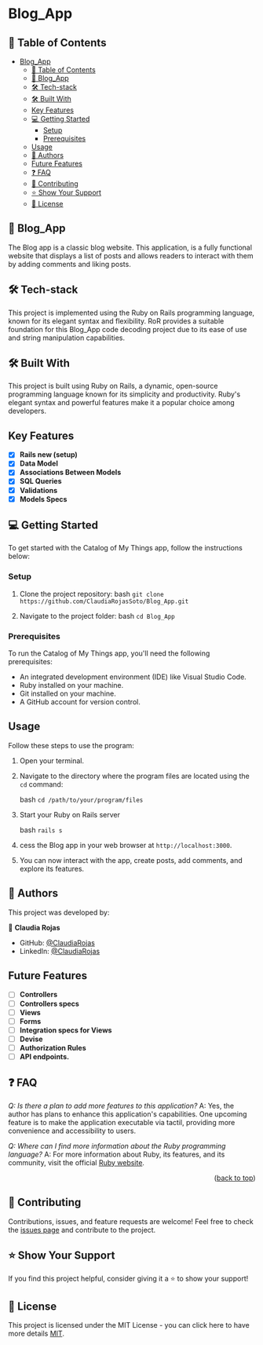 # Blog_App

## 📗 Table of Contents

- [Blog\_App](#blog_app)
  - [📗 Table of Contents](#-table-of-contents)
  - [📖 Blog\_App ](#-blog_app-)
  - [🛠 Tech-stack ](#-tech-stack-)
  - [🛠 Built With ](#-built-with-)
  - [Key Features ](#key-features-)
  - [💻 Getting Started ](#-getting-started-)
    - [Setup ](#setup-)
    - [Prerequisites ](#prerequisites-)
  - [Usage ](#usage-)
  - [👥 Authors ](#-authors-)
  - [Future Features ](#future-features-)
  - [❓ FAQ ](#-faq-)
  - [🤝 Contributing ](#-contributing-)
  - [⭐️ Show Your Support ](#️-show-your-support-)
  - [📜 License ](#-license-)

## 📖 Blog_App <a name="about-project"></a>

The Blog app is a classic blog website. This application, is a fully functional website that displays a list of posts and allows readers to interact with them by adding comments and liking posts.

## 🛠 Tech-stack <a name="tech-stack"></a>

This project is implemented using the Ruby on Rails programming language, known for its elegant syntax and flexibility. RoR provides a suitable foundation for this Blog_App code decoding project due to its ease of use and string manipulation capabilities.


## 🛠 Built With <a name="built-with"></a>

This project is built using Ruby on Rails, a dynamic, open-source programming language known for its simplicity and productivity. Ruby's elegant syntax and powerful features make it a popular choice among developers.

## Key Features <a name="key-features"></a>
- [x] **Rails new (setup)**
- [x] **Data Model**
- [x] **Associations Between Models**
- [x] **SQL Queries**
- [x] **Validations**
- [x] **Models Specs**

## 💻 Getting Started <a name="getting-started"></a>

To get started with the Catalog of My Things app, follow the instructions below:

### Setup <a name="setup"></a>

1. Clone the project repository:
   bash
   `git clone https://github.com/ClaudiaRojasSoto/Blog_App.git`
   

2. Navigate to the project folder:
   bash
   `cd Blog_App`

   

### Prerequisites <a name="prerequisites"></a>

To run the Catalog of My Things app, you'll need the following prerequisites:

- An integrated development environment (IDE) like Visual Studio Code.
- Ruby installed on your machine.
- Git installed on your machine.
- A GitHub account for version control.

## Usage <a name="usage"></a>

Follow these steps to use the program:

1. Open your terminal.
2. Navigate to the directory where the program files are located using the `cd` command:

   bash
   `cd /path/to/your/program/files`
   

3. Start your Ruby on Rails server

   bash
   `rails s`


4. cess the Blog app in your web browser at `http://localhost:3000`.

5. You can now interact with the app, create posts, add comments, and explore its features.


## 👥 Authors <a name="authors"></a>

This project was developed by:

👤 **Claudia Rojas**
-   GitHub: [@ClaudiaRojas](https://github.com/ClaudiaRojasSoto)
-   LinkedIn: [@ClaudiaRojas](https://www.linkedin.com/in/claudia-rojas-soto/)

## Future Features <a name="future-project"></a>

- [ ] **Controllers**
- [ ] **Controllers specs**
- [ ] **Views**
- [ ] **Forms**
- [ ] **Integration specs for Views**
- [ ] **Devise**
- [ ] **Authorization Rules**
- [ ] **API endpoints.**

## ❓ FAQ <a name="faq"></a>

*Q: Is there a plan to add more features to this application?*
A: Yes, the author has plans to enhance this application's capabilities. One upcoming feature is to make the application executable via tactil, providing more convenience and accessibility to users.
 

*Q: Where can I find more information about the Ruby programming language?*
A: For more information about Ruby, its features, and its community, visit the official [Ruby website](https://www.ruby-lang.org/).

<p align="right">(<a href="#readme-top">back to top</a>)</p>

## 🤝 Contributing <a name="contributing"></a>

Contributions, issues, and feature requests are welcome! Feel free to check the [issues page](https://github.com/ClaudiaRojasSoto/Blog_App/issues) and contribute to the project.

## ⭐️ Show Your Support <a name="support"></a>

If you find this project helpful, consider giving it a ⭐️ to show your support!

## 📜 License <a name="license"></a>

This project is licensed under the MIT License - you can click here to have more details [MIT](MIT.md).
